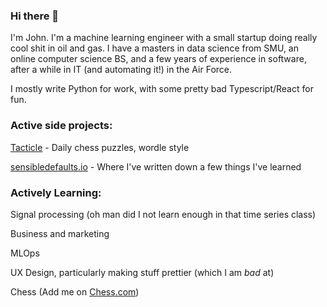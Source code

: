 ### Hi there 👋

I'm John. I'm a machine learning engineer with a small startup doing really cool shit in oil and gas. I have a masters in data science from SMU, an online computer science BS, and a few years of experience in software, after a while in IT (and automating it!) in the Air Force.

I mostly write Python for work, with some pretty bad Typescript/React for fun.

### Active side projects:

[Tacticle](https://tacticle.co) - Daily chess puzzles, wordle style

[sensibledefaults.io](https://sensibledefaults.io) - Where I've written down a few things I've learned


### Actively Learning:

Signal processing (oh man did I not learn enough in that time series class)

Business and marketing

MLOps

UX Design, particularly making stuff prettier (which I am *bad* at)

Chess (Add me on [Chess.com](https://www.chess.com/member/gmblunders))
